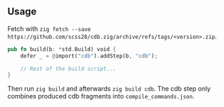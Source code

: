 ## Usage
Fetch with `zig fetch --save https://github.com/scss28/cdb.zig/archive/refs/tags/<version>.zip`.
```Rust
pub fn build(b: *std.Build) void {
    defer _ = @import("cdb").addStep(b, "cdb");

    // Rest of the build script...
}
```
Then run `zig build` and afterwards `zig build cdb`. The cdb step only combines produced cdb fragments into `compile_commands.json`.

